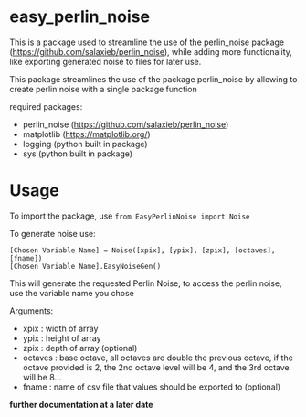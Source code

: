 # easy_perlin_noise
This is a package used to streamline the use of the perlin_noise package (https://github.com/salaxieb/perlin_noise), while adding more functionality, like exporting generated noise to files for later use.

This package streamlines the use of the package perlin_noise by allowing to create perlin noise with a single package function

required packages: 

  - perlin_noise (https://github.com/salaxieb/perlin_noise)
  - matplotlib (https://matplotlib.org/)
  - logging (python built in package)
  - sys (python built in package)

# Usage
To import the package, use `from EasyPerlinNoise import Noise`

To generate noise use: 
```
[Chosen Variable Name] = Noise([xpix], [ypix], [zpix], [octaves], [fname])
[Chosen Variable Name].EasyNoiseGen()
```
This will generate the requested Perlin Noise, to access the perlin noise, use the variable name you chose


Arguments:
  - xpix : width of array
  - ypix : height of array
  - zpix : depth of array (optional)
  - octaves : base octave, all octaves are double the previous octave, if the octave provided is 2, the 2nd octave level will be 4, and the 3rd octave will be 8...
  - fname : name of csv file that values should be exported to (optional) 


**further documentation at a later date**
